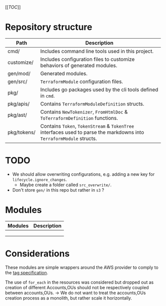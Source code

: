 [[_TOC_]]

# Repository structure

| Path        | Description                                                                                                          |
|-------------|----------------------------------------------------------------------------------------------------------------------|
| cmd/        | Includes command line tools used in this project.                                                                    |
| customize/  | Includes configuration files to customize behaviors of generated modules.                                            |
| gen/mod/    | Generated modules.                                                                                                   |
| gen/src/    | `TerraformModule` configuration files.                                                                               |
| pkg/        | Includes go packages used by the cli tools defined in `cmd`.                                                         |
| pkg/apis/   | Contains `TerraformModuleDefinition` structs.                                                                        | 
| pkg/ast/    | Contains `NewTokenizer`, `FromHtmlDoc` & `ToTerraformDefinition` functions.                                          | 
| pkg/tokens/ | Contains `Token`, `TokenStream` & `TokenTree` interfaces used to parse the markdowns into `TerraformModule` structs. |


# TODO
- We should allow overwriting configurations, e.g. adding a new key for `lifecycle.ignore_changes`. 
  - Maybe create a folder called `src_overwrite/`.
- Don't store `gen/` in this repo but rather in `s3` ?

# Modules

<!-- PLACEHOLDER BEGIN modules -->

| Modules | Description |
|---------|-------------|
|         |             |
|         |             |
|         |             |

<!-- PLACEHOLDER END modules -->

# Considerations

These modules are simple wrappers around the AWS provider to comply to the 
[tag specification](https://gitlab.com/alexandre.mahdhaoui/spec-tag).

The use of `for_each` in the resources was considered but dropped out as creation of different Accounts,OUs should 
not be respectively coupled between accounts,OUs.
-> We do not want to treat the accounts,OUs creation process as a monolith, but rather scale it horizontally. 
